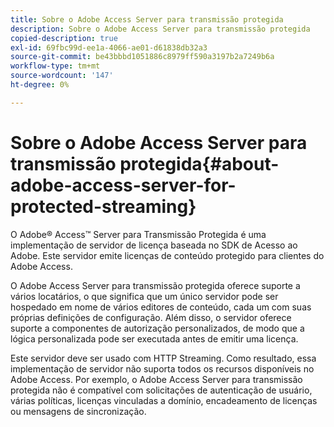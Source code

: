 ```yaml
---
title: Sobre o Adobe Access Server para transmissão protegida
description: Sobre o Adobe Access Server para transmissão protegida
copied-description: true
exl-id: 69fbc99d-ee1a-4066-ae01-d61838db32a3
source-git-commit: be43bbbd1051886c8979ff590a3197b2a7249b6a
workflow-type: tm+mt
source-wordcount: '147'
ht-degree: 0%

---
```


# Sobre o Adobe Access Server para transmissão protegida{#about-adobe-access-server-for-protected-streaming}

O Adobe® Access™ Server para Transmissão Protegida é uma implementação de servidor de licença baseada no SDK de Acesso ao Adobe. Este servidor emite licenças de conteúdo protegido para clientes do Adobe Access.

O Adobe Access Server para transmissão protegida oferece suporte a vários locatários, o que significa que um único servidor pode ser hospedado em nome de vários editores de conteúdo, cada um com suas próprias definições de configuração. Além disso, o servidor oferece suporte a componentes de autorização personalizados, de modo que a lógica personalizada pode ser executada antes de emitir uma licença.

Este servidor deve ser usado com HTTP Streaming. Como resultado, essa implementação de servidor não suporta todos os recursos disponíveis no Adobe Access. Por exemplo, o Adobe Access Server para transmissão protegida não é compatível com solicitações de autenticação de usuário, várias políticas, licenças vinculadas a domínio, encadeamento de licenças ou mensagens de sincronização.
